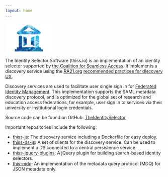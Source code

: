 ```yaml
---
layout: home
---
```


![Coalition for Seamless Access Logo](/assets/img/RA21-New-Blue.png)

The Identity Selector Software (thiss.io) is an implementation of an identity selector supported by [the Coalition for Seamless Access](https://seamlessaccess.org/). It implements a discovery service using the [RA21.org](https://ra21.org) [recommended practices for discovery UX](https://groups.niso.org/apps/group_public/download.php/21376/NISO_RP-27-2019_RA21_Identity_Discovery_and_Persistence-public_comment.pdf).

Discovery services are used to facilitate user single sign in for [Federated Identity Management](https://en.wikipedia.org/wiki/Federated_identity). This implementation supports the SAML metadata discovery protocol, and is optimized for the global set of research and education access federations, for example, user sign in to services via their university or institutional login credentials. 

Source code can be found on GitHub:
[TheIdentitySelector](https://github.com/TheIdentitySelector/)

Important repositories include the following:

* [thiss-js](https://github.com/TheIdentitySelector/thiss-js): The discovery service including a Dockerfile for easy deploy.
* [thiss-ds-js](https://github.com/TheIdentitySelector/thiss-ds-js): A set of clients for the discovery service. Can be used to implement a DS connected to a central persistence service.
* [thiss-jquery-plugins](https://github.com/TheIdentitySelector/thiss-jquery-plugins): A jQuery plugin for building search-based identity selectors.
* [this-mdq](https://github.com/TheIdentitySelector/thiss-mdq): An implementation of the metadata query protocol (MDQ) for JSON metadata only. 
